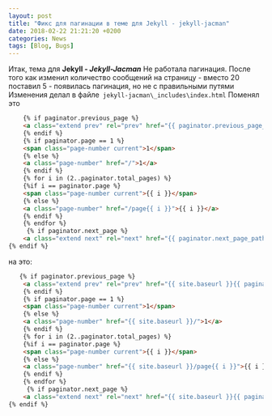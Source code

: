 ```yaml
---
layout: post
title: "Фикс для пагинации в теме для Jekyll - jekyll-jacman"
date: 2018-02-22 21:21:20 +0200
categories: News
tags: [Blog, Bugs]
---
```

Итак, тема для **Jekyll - *Jekyll-Jacman***
Не работала пагинация.
После того как изменил количество сообщений на страницу - вместо 20 поставил 5 - появилась пагинация, но не с правильными путями
Изменения делал в файле` jekyll-jacman\_includes\index.html`
Поменял это 

```html
    {% if paginator.previous_page %}
    <a class="extend prev" rel="prev" href="{{ paginator.previous_page_path }}"><span></span>Prev</a>
    {% endif %}
    {% if paginator.page == 1 %}
    <span class="page-number current">1</span>
    {% else %}
    <a class="page-number" href="/">1</a>
    {% endif %}
    {% for i in (2..paginator.total_pages) %}
    {%if i == paginator.page %}
    <span class="page-number current">{{ i }}</span>
    {% else %}
    <a class="page-number" href="/page{{ i }}">{{ i }}</a>
    {% endif %}
    {% endfor %}
     {% if paginator.next_page %}
    <a class="extend next" rel="next" href="{{ paginator.next_page_path }}">Next<span></span></a>
{% endif %}
```

на это:

```html
   {% if paginator.previous_page %}
    <a class="extend prev" rel="prev" href="{{ site.baseurl }}{{ paginator.previous_page_path }}"><span></span>Пред.</a>
    {% endif %}
    {% if paginator.page == 1 %}
    <span class="page-number current">1</span>
    {% else %}
    <a class="page-number" href="{{ site.baseurl }}/">1</a>
    {% endif %}
    {% for i in (2..paginator.total_pages) %}
    {%if i == paginator.page %}
    <span class="page-number current">{{ i }}</span>
    {% else %}
    <a class="page-number" href="{{ site.baseurl }}/page{{ i }}">{{ i }}</a>
    {% endif %}
    {% endfor %}
     {% if paginator.next_page %}
    <a class="extend next" rel="next" href="{{ site.baseurl }}{{ paginator.next_page_path }}">След.<span></span></a>
{% endif %}
```

